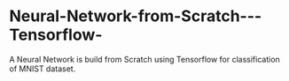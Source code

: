 # Neural-Network-from-Scratch---Tensorflow-
A Neural Network is build from Scratch using Tensorflow for classification of MNIST dataset.
